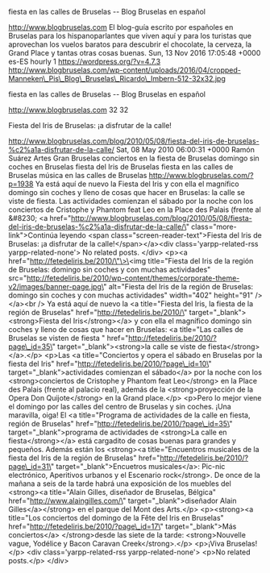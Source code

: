 fiesta en las calles de Bruselas -- Blog Bruselas en español

http://www.blogbruselas.com El blog-guía escrito por españoles en
Bruselas para los hispanoparlantes que viven aquí y para los turistas
que aprovechan los vuelos baratos para descubrir el chocolate, la
cerveza, la Grand Place y tantas otras cosas buenas. Sun, 13 Nov 2016
17:05:48 +0000 es-ES hourly 1 https://wordpress.org/?v=4.7.3
http://www.blogbruselas.com/wp-content/uploads/2016/04/cropped-Manneken\_Pis\_Blog\_Bruselas\_Ricardo\_Imbern-512-32x32.jpg

fiesta en las calles de Bruselas -- Blog Bruselas en español

http://www.blogbruselas.com 32 32

Fiesta del Iris de Bruselas: ¡a disfrutar de la calle!

http://www.blogbruselas.com/blog/2010/05/08/fiesta-del-iris-de-bruselas-%c2%a1a-disfrutar-de-la-calle/
Sat, 08 May 2010 06:00:31 +0000 Ramón Suárez Artes Gran Bruselas
conciertos en la fiesta de Bruselas domingo sin coches en Bruselas
fiesta del Iris de Bruselas fiesta en las calles de Bruselas música en
las calles de Bruselas http://www.blogbruselas.com/?p=1938 Ya está aquí
de nuevo la Fiesta del Iris y con ella el magnífico domingo sin coches y
lleno de cosas que hacer en Bruselas: la calle se viste de fiesta. Las
actividades comienzan el sábado por la noche con los conciertos de
Cristophe y Phantom feat Leo en la Place des Palais (frente al &\#8230;
\<a
href=\"http://www.blogbruselas.com/blog/2010/05/08/fiesta-del-iris-de-bruselas-%c2%a1a-disfrutar-de-la-calle/\"
class=\"more-link\"\>Continúa leyendo \<span
class=\"screen-reader-text\"\>Fiesta del Iris de Bruselas: ¡a disfrutar
de la calle!\</span\>\</a\>\<div class=\'yarpp-related-rss
yarpp-related-none\'\> No related posts. \</div\> \<p\>\<a
href=\"http://fetedeliris.be/2010/\"\>\<img title=\"Fiesta del Iris de
la región de Bruselas: domingo sin coches y con muchas actividades\"
src=\"http://fetedeliris.be/2010/wp-content/themes/corporate-theme-v2/images/banner-page.jpg\"
alt=\"Fiesta del Iris de la región de Bruselas: domingo sin coches y con
muchas actividades\" width=\"402\" height=\"91\" /\>\</a\>\<br /\> Ya
está aquí de nuevo la \<a title=\"Fiesta del Iris, la fiesta de la
región de Bruselas\" href=\"http://fetedeliris.be/2010/\"
target=\"\_blank\"\>\<strong\>Fiesta del Iris\</strong\>\</a\> y con
ella el magnífico domingo sin coches y lleno de cosas que hacer en
Bruselas: \<a title=\"Las calles de Bruselas se visten de fiesta \"
href=\"http://fetedeliris.be/2010/?page\_id=35\"
target=\"\_blank\"\>\<strong\>la calle se viste de
fiesta\</strong\>\</a\>.\</p\> \<p\>Las \<a title=\"Conciertos y opera
el sábado en Bruselas por la fiesta del Iris\"
href=\"http://fetedeliris.be/2010/?page\_id=10\"
target=\"\_blank\"\>actividades comienzan el sábado\</a\> por la noche
con los \<strong\>conciertos de Cristophe y Phantom feat Leo\</strong\>
en la Place des Palais (frente al palacio real), además de la
\<strong\>proyección de la Opera Don Quijote\</strong\> en la Grand
place.\</p\> \<p\>Pero lo mejor viene el domingo por las calles del
centro de Bruselas y sin coches. ¡Una maravilla, oiga! El \<a
title=\"Programa de actividades de la calle en fiesta, región de
Bruselas\" href=\"http://fetedeliris.be/2010/?page\_id=35\"
target=\"\_blank\"\>programa de actividades de \<strong\>La calle en
fiesta\</strong\>\</a\> está cargadito de cosas buenas para grandes y
pequeños. Además están los \<strong\>\<a title=\"Encuentros musicales de
la fiesta del Iris de la región de Bruselas\"
href=\"http://fetedeliris.be/2010/?page\_id=31\"
target=\"\_blank\"\>Encuetros musicales\</a\>: Pic-nic electrónico,
Aperitivos urbanos y el Escenario rock\</strong\>. De once de la mañana
a seis de la tarde habrá una exposición de los muebles del \<strong\>\<a
title=\"Alain Gilles, diseñador de Bruselas, Bélgica\"
href=\"http://www.alaingilles.com/\" target=\"\_blank\"\>diseñador Alain
Gilles\</a\>\</strong\> en el parque del Mont des Arts.\</p\>
\<p\>\<strong\>\<a title=\"Los conciertos del domingo de la Fête del
Iris en Bruselas\" href=\"http://fetedeliris.be/2010/?page\_id=17\"
target=\"\_blank\"\>Más conciertos\</a\> \</strong\>desde las siete de
la tarde: \<strong\>Nouvelle vague, Yodélice y Bacon Caravan
Creek\</strong\>.\</p\> \<p\>¡Viva Bruselas!\</p\> \<div
class=\'yarpp-related-rss yarpp-related-none\'\> \<p\>No related
posts.\</p\> \</div\>

